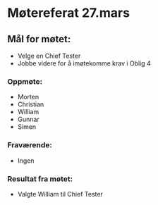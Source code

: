 # Møtereferat 27.mars
## Mål for møtet:
- Velge en Chief Tester
- Jobbe videre for å imøtekomme krav i Oblig 4

### Oppmøte:
- Morten
- Christian
- William
- Gunnar
- Simen

### Fraværende:
- Ingen

### Resultat fra møtet:
- Valgte William til Chief Tester